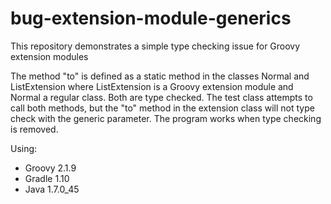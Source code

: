 bug-extension-module-generics
=============================
This repository demonstrates a simple type checking issue for Groovy extension modules

The method "to" is defined as a static method in the classes Normal and ListExtension where ListExtension is a Groovy extension module and Normal a regular class.  Both are type checked.  The test class attempts to call both methods, but the "to" method in the extension class will not type check with the generic parameter.  The program works when type checking is removed.

Using:
* Groovy 2.1.9
* Gradle 1.10
* Java 1.7.0_45
